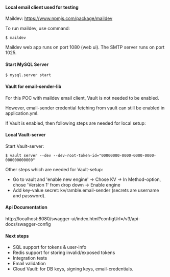 #### Local email client used for testing
Maildev: https://www.npmjs.com/package/maildev

To run maildev, use command: 
```
$ maildev
```
Maildev web app runs on port 1080 (web ui). The SMTP server runs on port 1025.

#### Start MySQL Server
```
$ mysql.server start
```

#### Vault for email-sender-lib
For this POC with maildev email client, Vault is not needed to be enabled.

However, email-sender credential fetching from vault can still be enabled in application.yml.

If Vault is enabled, then following steps are needed for local setup:

#### Local Vault-server
Start Vault-server:
```
$ vault server --dev --dev-root-token-id="00000000-0000-0000-0000-000000000000"
```
Other steps which are needed for Vault-setup:
- Go to vault and 'enable new engine' -> Chose KV -> In Method-option, chose 'Version 1' from drop down -> Enable engine
- Add key-value secret: kv/ramble.email-sender (secrets are username and password).


#### Api Documentation
http://localhost:8080/swagger-ui/index.html?configUrl=/v3/api-docs/swagger-config

#### Next steps
* SQL support for tokens & user-info
* Redis support for storing invalid/exposed tokens
* Integration tests
* Email validation
* Cloud Vault: for DB keys, signing keys, email-credentials.